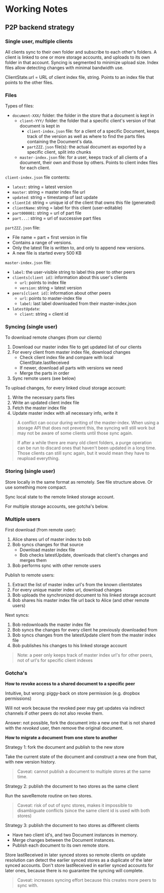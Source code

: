 Working Notes
=============

P2P backend strategy
--------------------

### Single user, multiple clients

All clients sync to their own folder and subscribe to each other's folders.
A client is linked to one or more storage accounts, and uploads to its own folder in that account.
Syncing is segmented to minimize upload size.
Index files allow detecting changes with minimal bandwidth use.

ClientState.url = URL of client index file, string.
Points to an index file that points to the other files.

### Files

Types of files:
- `document-XXX/` folder: the folder in the store that a document is kept in
  - `client-YYY/` folder: the folder that a specific client's version of that document is kept in
    - `client-index.json` file: for a client of a specific Document, keeps track of the version 
      as well as where to find the parts files containing the Document's data.
    - `partZZZ.json` file(s): the actual document as exported by a specific client, split into chunks
  - `master-index.json` file: for a user, keeps track of all clients of a document, their own and       those by others. Points to client index files for each client.

`client-index.json` file contents:
- `latest`: string = latest version
- `master`: string = master index file url
- `updated`: string = timestamp of last update
- `clientId`: string = unique id of the client that owns this file (generated)
- `clientName`: string = label for this client (user-editable)
- `part000001`: string = url of part file
- `part...`: string = url of successive part files

`partZZZ.json` file:
- File name = part + first version in file
- Contains a range of versions.
- Only the latest file is written to, and only to append new versions.
- A new file is started every 500 KB

`master-index.json` file:
- `label`: the user-visible string to label this peer to other peers
- `clients[client id]`: information about this user's clients
  - `url`: points to index file
  - `version`: string = latest version
- `peers[client id]`: information about other peers
  - `url`: points to master-index file
  - `label`: last label downloaded from their master-index.json
- `latestUpdate`: 
  - `client`: string = client id

### Syncing (single user)

To download remote changes (from our clients)
1. Download our master index file to get updated list of our clients
2. For every client from master index file, download changes
    - Check client index file and compare with local ClientState.lastReceived
    - If newer, download all parts with versions we need
    - Merge the parts in order
3. Sync remote users (see below)

To upload changes, for every linked cloud storage account:
  1. Write the necessary parts files
  2. Write an updated client index file
  3. Fetch the master index file
  4. Update master index with all necessary info, write it

> A conflict can occur during writing of the master-index. When using a storage API that does not prevent this, 
> the syncing will still work but may not be aware of some clients until those sync again.

> If after a while there are many old client folders, a purge operation can be run to discard ones that haven't been
> updated in a long time. Those clients can still sync again, but it would mean they have to reupload everything.

### Storing (single user)

Store locally in the same format as remotely. See file structure above.
Or use something more compact.

Sync local state to the remote linked storage account.

For multiple storage accounts, see gotcha's below.

### Multiple users

First download (from remote user):
1. Alice shares url of master index to bob
2. Bob syncs changes for that source
    - Download master index file
    - Bob checks latestUpdate, downloads that client's changes and merges them
3. Bob performs sync with other remote users

Publish to remote users:
1. Extract the list of master index url's from the known clientstates
2. For every unique master index url, download changes
3. Bob uploads the synchronized document to his linked storage account
4. Bob shares his master index file url back to Alice (and other remote users)

Next syncs:
1. Bob redownloads the master index file
2. Bob syncs the changes for every client he previously downloaded from
3. Bob syncs changes from the latestUpdate client from the master index file
4. Bob publishes his changes to his linked storage account

> Note: a peer only keeps track of master index url's for other peers, not of url's for specific client indexes

### Gotcha's

**How to revoke access to a shared document to a specific peer**

Intuitive, but wrong: piggy-back on store permission (e.g. dropbox permissions)

  Will not work because the revoked peer may get updates via indirect channels if other peers do not also revoke them.

Answer: not possible, fork the document into a new one that is not shared with the *revoked* user, then remove the original document.

**How to migrate a document from one store to another**

Strategy 1: fork the document and publish to the new store

  Take the current state of the document and construct a new one from that, with new version history.
  
  > Caveat: cannot publish a document to multiple stores at the same time.

Strategy 2: publish the document to two stores as the same client

  Run the saveRemote routine on two stores.

  > Caveat: risk of out of sync stores, makes it impossible to disambiguate conflicts (since the same client id is used with both stores)

Strategy 3: publish the document to two stores as different clients

  - Have two client id's, and two Document instances in memory.
  - Merge changes between the Document instances.
  - Publish each document to its own remote store.

  Store lastReceived in later synced stores so remote clients on update resolution can detect the earlier synced stores as a duplicate of the later synced accounts. Don't store lastReceived in earlier synced accounts for later ones, because there is no guarantee the syncing will complete.

  > Caveat: increases syncing effort because this creates more peers to sync with.
